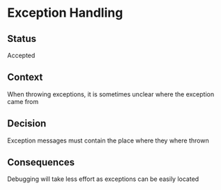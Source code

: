 # Exception Handling

## Status
Accepted

## Context
When throwing exceptions, it is sometimes unclear where the exception came from

## Decision
Exception messages must contain the place where they where thrown

## Consequences
Debugging will take less effort as exceptions can be easily located
